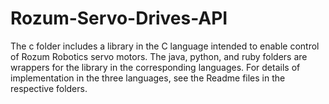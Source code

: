 # Rozum-Servo-Drives-API
The c folder includes a library in the C language intended to enable control of Rozum Robotics servo motors.
The java, python, and ruby folders are wrappers for the library in the corresponding languages.
For details of implementation in the three languages, see the Readme files in the respective folders.